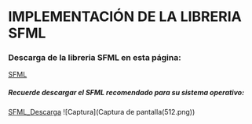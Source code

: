 # IMPLEMENTACIÓN DE LA LIBRERIA SFML
### Descarga de la libreria SFML en esta página:
[SFML](https://www.sfml-dev.org/download.php)
##### Recuerde descargar el SFML recomendado para su sistema operativo:
[SFML_Descarga](https://www.sfml-dev.org/download/sfml/2.6.1/)
![Captura](Captura de pantalla(512.png))

